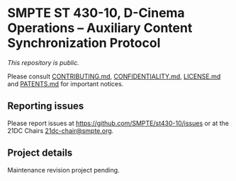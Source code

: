 # SMPTE ST 430-10, D-Cinema Operations – Auxiliary Content Synchronization Protocol

_This repository is public._ 

Please consult [CONTRIBUTING.md](./CONTRIBUTING.md), [CONFIDENTIALITY.md](./CONFIDENTIALITY.md), [LICENSE.md](./LICENSE.md) and [PATENTS.md](./PATENTS.md) for important notices.

## Reporting issues

Please report issues at <https://github.com/SMPTE/st430-10/issues> or at the 21DC Chairs <21dc-chair@smpte.org>.

## Project details

Maintenance revision project pending.
